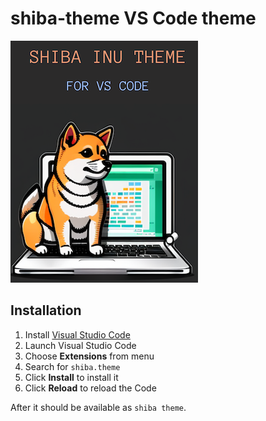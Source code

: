 # shiba-theme VS Code theme

![shiba theme](shiba.png)

## Installation

1.  Install [Visual Studio Code](https://code.visualstudio.com/)
2.  Launch Visual Studio Code
3.  Choose **Extensions** from menu
4.  Search for `shiba.theme`
5.  Click **Install** to install it
6.  Click **Reload** to reload the Code

After it should be available as `shiba theme`.
